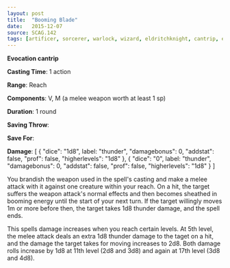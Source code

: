 ```yaml
---
layout: post
title:  "Booming Blade"
date:   2015-12-07
source: SCAG.142
tags: [artificer, sorcerer, warlock, wizard, eldritchknight, cantrip, evocation]
---
```


**Evocation cantrip**

**Casting Time**: 1 action

**Range**: Reach

**Components**: V, M (a melee weapon worth at least 1 sp)

**Duration**: 1 round

**Saving Throw**:

**Save For**:

**Damage**: [ { "dice": "1d8", label: "thunder", "damagebonus": 0, "addstat": false, "prof": false, "higherlevels": "1d8" }, { "dice": "0", label: "thunder", "damagebonus": 0, "addstat": false, "prof": false, "higherlevels": "1d8" } ]

You brandish the weapon used in the spell's casting and make a melee attack with it against one creature within your reach. On a hit, the target suffers the weapon attack's normal effects and then becomes sheathed in booming energy until the start of your next turn. If the target willingly moves 1m or more before then, the target takes 1d8 thunder damage, and the spell ends.

This spells damage increases when you reach certain levels. At 5th level, the melee attack deals an extra 1d8 thunder damage to the taget on a hit, and the damage the target takes for moving increases to 2d8. Both damage rolls increase by 1d8 at 11th level (2d8 and 3d8) and again at 17th level (3d8 and 4d8).
